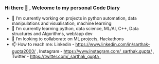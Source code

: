 ### Hi there 👋 , Welcome to my personal Code Diary 

<!--
**Sarthakgupta2000/Sarthakgupta2000** is a ✨ _special_ ✨ repository because its `README.md` (this file) appears on your GitHub profile.
- 🤔 I’m looking for help with ...
- 💬 Ask me about ...
- 😄 Pronouns: ...
- ⚡ Fun fact: ...


Here are some ideas to get you started:
-->
- 🔭 I’m currently working on projects in python automation, data manipulations and visualisation, machine learning
- 🌱 I’m currently learning python, data science, ML/AI, C++, Data structures and Algorithms, web/app dev
- 👯 I’m looking to collaborate on ML projects, Hackathons
- 📫 How to reach me: Linkedin - https://www.linkedin.com/in/sarthak-gupta2000/ , Instagram - https://www.instagram.com/_sarthak.gupta/ , Twitter - https://twitter.com/_sarthak_gupta_

